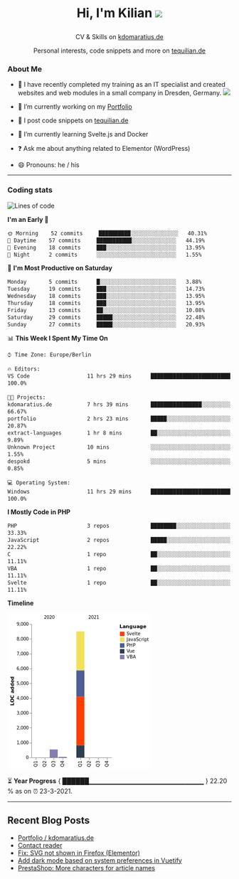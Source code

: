 # <p align="center"> Hi, I'm Kilian <img src="https://github.com/TheDudeThatCode/TheDudeThatCode/blob/master/Assets/wave.gif" width="29px"></p>
<p align="center">CV & Skills on <a href="https://kdomaratius.de">kdomaratius.de</a></p>
<p align="center">Personal interests, code snippets and more on <a href="https://tequilian.de">tequilian.de</a></p>

### About Me
- 🏦 I have recently completed my training as an IT specialist and created websites and web modules in a small company in Dresden, Germany.
      <img src="https://media.giphy.com/media/WUlplcMpOCEmTGBtBW/giphy.gif" width="30">

- 🔭 I’m currently working on my [Portfolio](https://github.com/despokd/portfolio)  
- 📝 I post code snippets on [tequilian.de](https://tequilian.de/snippets/)
- 🌱 I’m currently learning  Svelte.js and Docker 
- ❓ Ask me about anything related to Elementor (WordPress)  
- 😄 Pronouns: he / his  

---

### Coding stats

<!--START_SECTION:waka-->
![Lines of code](https://img.shields.io/badge/From%20Hello%20World%20I%27ve%20Written-9084%20lines%20of%20code-blue)

**I'm an Early 🐤** 

```text
🌞 Morning    52 commits     ██████████░░░░░░░░░░░░░░░   40.31% 
🌆 Daytime    57 commits     ███████████░░░░░░░░░░░░░░   44.19% 
🌃 Evening    18 commits     ███░░░░░░░░░░░░░░░░░░░░░░   13.95% 
🌙 Night      2 commits      ░░░░░░░░░░░░░░░░░░░░░░░░░   1.55%

```
📅 **I'm Most Productive on Saturday** 

```text
Monday       5 commits      █░░░░░░░░░░░░░░░░░░░░░░░░   3.88% 
Tuesday      19 commits     ███░░░░░░░░░░░░░░░░░░░░░░   14.73% 
Wednesday    18 commits     ███░░░░░░░░░░░░░░░░░░░░░░   13.95% 
Thursday     18 commits     ███░░░░░░░░░░░░░░░░░░░░░░   13.95% 
Friday       13 commits     ██░░░░░░░░░░░░░░░░░░░░░░░   10.08% 
Saturday     29 commits     █████░░░░░░░░░░░░░░░░░░░░   22.48% 
Sunday       27 commits     █████░░░░░░░░░░░░░░░░░░░░   20.93%

```


📊 **This Week I Spent My Time On** 

```text
⌚︎ Time Zone: Europe/Berlin

🔥 Editors: 
VS Code                  11 hrs 29 mins      █████████████████████████   100.0%

🐱‍💻 Projects: 
kdomaratius.de           7 hrs 39 mins       ████████████████░░░░░░░░░   66.67% 
portfolio                2 hrs 23 mins       █████░░░░░░░░░░░░░░░░░░░░   20.87% 
extract-languages        1 hr 8 mins         ██░░░░░░░░░░░░░░░░░░░░░░░   9.89% 
Unknown Project          10 mins             ░░░░░░░░░░░░░░░░░░░░░░░░░   1.55% 
despokd                  5 mins              ░░░░░░░░░░░░░░░░░░░░░░░░░   0.85%

💻 Operating System: 
Windows                  11 hrs 29 mins      █████████████████████████   100.0%

```

**I Mostly Code in PHP** 

```text
PHP                      3 repos             ████████░░░░░░░░░░░░░░░░░   33.33% 
JavaScript               2 repos             █████░░░░░░░░░░░░░░░░░░░░   22.22% 
C                        1 repo              ██░░░░░░░░░░░░░░░░░░░░░░░   11.11% 
VBA                      1 repo              ██░░░░░░░░░░░░░░░░░░░░░░░   11.11% 
Svelte                   1 repo              ██░░░░░░░░░░░░░░░░░░░░░░░   11.11%

```


**Timeline**

![Chart not found](https://raw.githubusercontent.com/despokd/despokd/master/charts/bar_graph.png) 


<!--END_SECTION:waka-->

⏳ **Year Progress** { ██████▁▁▁▁▁▁▁▁▁▁▁▁▁▁▁▁▁▁▁▁▁▁▁▁ } 22.20 % as on ⏰ 23-3-2021.

---

## Recent Blog Posts  
<!-- BLOG-POST-LIST:START -->
- [Portfolio / kdomaratius.de](https://tequilian.de/projekte/portfolio-kdomaratius-de/)
- [Contact reader](https://tequilian.de/projekte/web-contact-reader/)
- [Fix: SVG not shown in Firefox (Elementor)](https://tequilian.de/snippets/fix-svg-not-shown-in-firefox-elementor/)
- [Add dark mode based on system preferences in Vuetify](https://tequilian.de/snippets/add-dark-mode-based-on-system-preferences-in-vuetify/)
- [PrestaShop: More characters for article names](https://tequilian.de/snippets/prestashop-more-characters-for-article-name/)
<!-- BLOG-POST-LIST:END -->  


